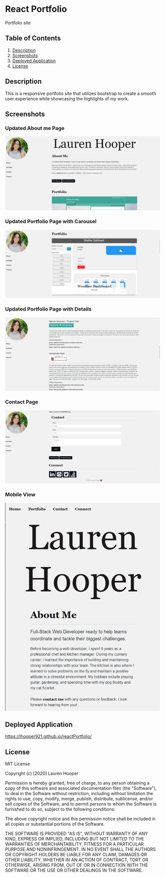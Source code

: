 # React Portfolio
Portfolio site 

## Table of Contents
1. [Description](#description)
2. [Screenshots](#screenshots)
3. [Deployed Application](#deployed-application)
4. [License](#license)

## Description
This is a responsive portfolio site that utilizes bootstrap to create a smooth user experience while showcasing the highlights of my work.

## Screenshots

### Updated About me Page
![Screenshot About me](https://github.com/lhooper921/portfolio2/blob/main/assets/images/screenshots/index.PNG)

### Updated Portfolio Page with Carousel
![Screenshot Portfolio](https://github.com/lhooper921/portfolio2/blob/main/assets/images/screenshots/portfolio.PNG)

### Updated Portfolio Page with Details
![Screenshot details](https://github.com/lhooper921/portfolio2/blob/main/assets/images/screenshots/details.PNG)

### Contact Page

![Screenshot contact](https://github.com/lhooper921/portfolio2/blob/main/assets/images/screenshots/contact.PNG)

### Mobile View

![Screenshot mobile view](https://github.com/lhooper921/portfolio2/blob/main/assets/images/screenshots/mobile1.PNG)  

## Deployed Application  

https://lhooper921.github.io/reactPortfolio/


## License

MIT License

Copyright (c) [2020] Lauren Hooper

Permission is hereby granted, free of charge, to any person obtaining a copy of this software and associated documentation files (the "Software"), to deal in the Software without restriction, including without limitation the rights to use, copy, modify, merge, publish, distribute, sublicense, and/or sell copies of the Software, and to permit persons to whom the Software is furnished to do so, subject to the following conditions:

The above copyright notice and this permission notice shall be included in all copies or substantial portions of the Software.

THE SOFTWARE IS PROVIDED "AS IS", WITHOUT WARRANTY OF ANY KIND, EXPRESS OR IMPLIED, INCLUDING BUT NOT LIMITED TO THE WARRANTIES OF MERCHANTABILITY, FITNESS FOR A PARTICULAR PURPOSE AND NONINFRINGEMENT. IN NO EVENT SHALL THE AUTHORS OR COPYRIGHT HOLDERS BE LIABLE FOR ANY CLAIM, DAMAGES OR OTHER LIABILITY, WHETHER IN AN ACTION OF CONTRACT, TORT OR OTHERWISE, ARISING FROM, OUT OF OR IN CONNECTION WITH THE SOFTWARE OR THE USE OR OTHER DEALINGS IN THE SOFTWARE.
